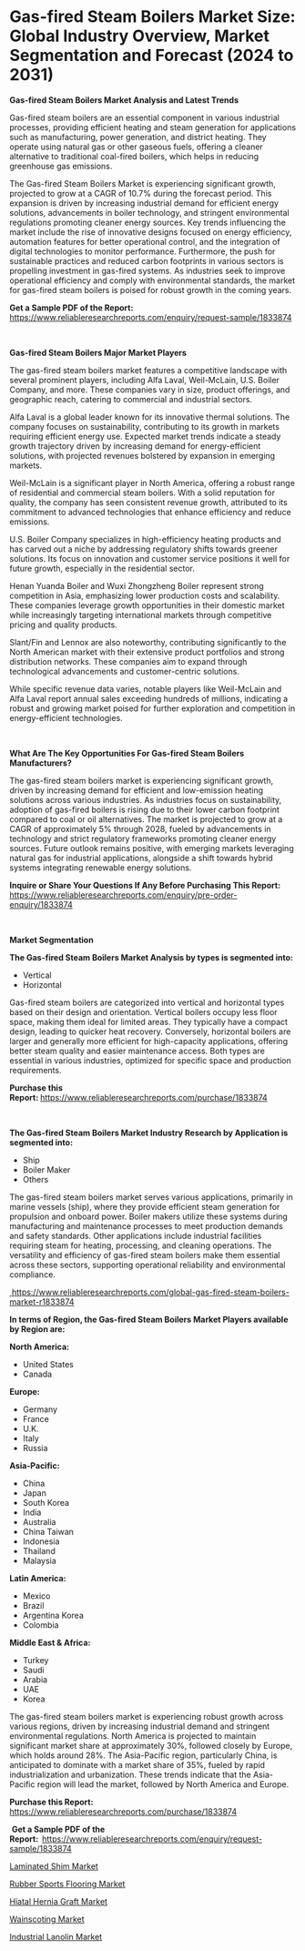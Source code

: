 <p><h1>Gas-fired Steam Boilers Market Size: Global Industry Overview, Market Segmentation and Forecast (2024 to 2031)</h1></p><p><strong>Gas-fired Steam Boilers Market Analysis and Latest Trends</strong></p>
<p><p>Gas-fired steam boilers are an essential component in various industrial processes, providing efficient heating and steam generation for applications such as manufacturing, power generation, and district heating. They operate using natural gas or other gaseous fuels, offering a cleaner alternative to traditional coal-fired boilers, which helps in reducing greenhouse gas emissions.</p><p>The Gas-fired Steam Boilers Market is experiencing significant growth, projected to grow at a CAGR of 10.7% during the forecast period. This expansion is driven by increasing industrial demand for efficient energy solutions, advancements in boiler technology, and stringent environmental regulations promoting cleaner energy sources. Key trends influencing the market include the rise of innovative designs focused on energy efficiency, automation features for better operational control, and the integration of digital technologies to monitor performance. Furthermore, the push for sustainable practices and reduced carbon footprints in various sectors is propelling investment in gas-fired systems. As industries seek to improve operational efficiency and comply with environmental standards, the market for gas-fired steam boilers is poised for robust growth in the coming years.</p></p>
<p><strong>Get a Sample PDF of the Report:&nbsp;</strong> <a href="https://www.reliableresearchreports.com/enquiry/request-sample/1833874?utm_campaign=1731&utm_medium=2&utm_source=Github&utm_content=ia&utm_term=17102024&utm_id=gas-fired-steam-boilers">https://www.reliableresearchreports.com/enquiry/request-sample/1833874</a></p>
<p>&nbsp;</p>
<p><strong>Gas-fired Steam Boilers Major Market Players</strong></p>
<p><p>The gas-fired steam boilers market features a competitive landscape with several prominent players, including Alfa Laval, Weil-McLain, U.S. Boiler Company, and more. These companies vary in size, product offerings, and geographic reach, catering to commercial and industrial sectors.</p><p>Alfa Laval is a global leader known for its innovative thermal solutions. The company focuses on sustainability, contributing to its growth in markets requiring efficient energy use. Expected market trends indicate a steady growth trajectory driven by increasing demand for energy-efficient solutions, with projected revenues bolstered by expansion in emerging markets.</p><p>Weil-McLain is a significant player in North America, offering a robust range of residential and commercial steam boilers. With a solid reputation for quality, the company has seen consistent revenue growth, attributed to its commitment to advanced technologies that enhance efficiency and reduce emissions.</p><p>U.S. Boiler Company specializes in high-efficiency heating products and has carved out a niche by addressing regulatory shifts towards greener solutions. Its focus on innovation and customer service positions it well for future growth, especially in the residential sector.</p><p>Henan Yuanda Boiler and Wuxi Zhongzheng Boiler represent strong competition in Asia, emphasizing lower production costs and scalability. These companies leverage growth opportunities in their domestic market while increasingly targeting international markets through competitive pricing and quality products.</p><p>Slant/Fin and Lennox are also noteworthy, contributing significantly to the North American market with their extensive product portfolios and strong distribution networks. These companies aim to expand through technological advancements and customer-centric solutions.</p><p>While specific revenue data varies, notable players like Weil-McLain and Alfa Laval report annual sales exceeding hundreds of millions, indicating a robust and growing market poised for further exploration and competition in energy-efficient technologies.</p></p>
<p>&nbsp;</p>
<p><strong>What Are The Key Opportunities For Gas-fired Steam Boilers Manufacturers?</strong></p>
<p><p>The gas-fired steam boilers market is experiencing significant growth, driven by increasing demand for efficient and low-emission heating solutions across various industries. As industries focus on sustainability, adoption of gas-fired boilers is rising due to their lower carbon footprint compared to coal or oil alternatives. The market is projected to grow at a CAGR of approximately 5% through 2028, fueled by advancements in technology and strict regulatory frameworks promoting cleaner energy sources. Future outlook remains positive, with emerging markets leveraging natural gas for industrial applications, alongside a shift towards hybrid systems integrating renewable energy solutions.</p></p>
<p><strong>Inquire or Share Your Questions If Any Before Purchasing This Report:</strong> <a href="https://www.reliableresearchreports.com/enquiry/pre-order-enquiry/1833874?utm_campaign=1731&utm_medium=2&utm_source=Github&utm_content=ia&utm_term=17102024&utm_id=gas-fired-steam-boilers">https://www.reliableresearchreports.com/enquiry/pre-order-enquiry/1833874</a></p>
<p>&nbsp;</p>
<p><strong>Market Segmentation</strong></p>
<p><strong>The Gas-fired Steam Boilers Market Analysis by types is segmented into:</strong></p>
<p><ul><li>Vertical</li><li>Horizontal</li></ul></p>
<p><p>Gas-fired steam boilers are categorized into vertical and horizontal types based on their design and orientation. Vertical boilers occupy less floor space, making them ideal for limited areas. They typically have a compact design, leading to quicker heat recovery. Conversely, horizontal boilers are larger and generally more efficient for high-capacity applications, offering better steam quality and easier maintenance access. Both types are essential in various industries, optimized for specific space and production requirements.</p></p>
<p><strong>Purchase this Report:&nbsp;</strong><a href="https://www.reliableresearchreports.com/purchase/1833874?utm_campaign=1731&utm_medium=2&utm_source=Github&utm_content=ia&utm_term=17102024&utm_id=gas-fired-steam-boilers">https://www.reliableresearchreports.com/purchase/1833874</a></p>
<p>&nbsp;</p>
<p><strong>The Gas-fired Steam Boilers Market Industry Research by Application is segmented into:</strong></p>
<p><ul><li>Ship</li><li>Boiler Maker</li><li>Others</li></ul></p>
<p><p>The gas-fired steam boilers market serves various applications, primarily in marine vessels (ship), where they provide efficient steam generation for propulsion and onboard power. Boiler makers utilize these systems during manufacturing and maintenance processes to meet production demands and safety standards. Other applications include industrial facilities requiring steam for heating, processing, and cleaning operations. The versatility and efficiency of gas-fired steam boilers make them essential across these sectors, supporting operational reliability and environmental compliance.</p></p>
<p><a href="https://www.reliableresearchreports.com/global-gas-fired-steam-boilers-market-r1833874?utm_campaign=1731&utm_medium=2&utm_source=Github&utm_content=ia&utm_term=17102024&utm_id=gas-fired-steam-boilers">&nbsp;https://www.reliableresearchreports.com/global-gas-fired-steam-boilers-market-r1833874</a></p>
<p><strong>In terms of Region, the Gas-fired Steam Boilers Market Players available by Region are:</strong></p>
<p>
    <p> <strong> North America: </strong>
        <ul>
            <li>United States</li>
            <li>Canada</li>
        </ul>
        </p> 
    <p> <strong> Europe: </strong>
        <ul>
            <li>Germany</li>
            <li>France</li>
            <li>U.K.</li>
            <li>Italy</li>
            <li>Russia</li>
        </ul>
        </p> 
    <p> <strong> Asia-Pacific: </strong>
        <ul>
            <li>China</li>
            <li>Japan</li>
            <li>South Korea</li>
            <li>India</li>
            <li>Australia</li>
            <li>China Taiwan</li>
            <li>Indonesia</li>
            <li>Thailand</li>
            <li>Malaysia</li>
        </ul>
        </p> 
    <p> <strong> Latin America: </strong>
        <ul>
            <li>Mexico</li>
            <li>Brazil</li>
            <li>Argentina Korea</li>
            <li>Colombia</li>
        </ul>
        </p> 
    <p> <strong> Middle East & Africa: </strong>
        <ul>
            <li>Turkey</li>
            <li>Saudi</li>
            <li>Arabia</li>
            <li>UAE</li>
            <li>Korea</li>
        </ul>
    </p>
    </p>
<p><p>The gas-fired steam boilers market is experiencing robust growth across various regions, driven by increasing industrial demand and stringent environmental regulations. North America is projected to maintain significant market share at approximately 30%, followed closely by Europe, which holds around 28%. The Asia-Pacific region, particularly China, is anticipated to dominate with a market share of 35%, fueled by rapid industrialization and urbanization. These trends indicate that the Asia-Pacific region will lead the market, followed by North America and Europe.</p></p>
<p><strong>Purchase this Report: </strong><a href="https://www.reliableresearchreports.com/purchase/1833874?utm_campaign=1731&utm_medium=2&utm_source=Github&utm_content=ia&utm_term=17102024&utm_id=gas-fired-steam-boilers">https://www.reliableresearchreports.com/purchase/1833874</a></p>
<p>&nbsp;<strong>Get a Sample PDF of the Report:&nbsp;&nbsp;</strong><a href="https://www.reliableresearchreports.com/enquiry/request-sample/1833874?utm_campaign=1731&utm_medium=2&utm_source=Github&utm_content=ia&utm_term=17102024&utm_id=gas-fired-steam-boilers">https://www.reliableresearchreports.com/enquiry/request-sample/1833874</a></p>
<p><strong></strong></p>
<p><p><a href="https://www.linkedin.com/pulse/strategic-insights-global-laminated-shim-market-trends-2024-rpkye?utm_campaign=1731&utm_medium=2&utm_source=Github&utm_content=ia&utm_term=17102024&utm_id=gas-fired-steam-boilers">Laminated Shim Market</a></p><p><a href="https://www.linkedin.com/pulse/rubber-sports-flooring-industry-resonance-63-amplification-2bqme?utm_campaign=1731&utm_medium=2&utm_source=Github&utm_content=ia&utm_term=17102024&utm_id=gas-fired-steam-boilers">Rubber Sports Flooring Market</a></p><p><a href="https://github.com/FahadAhmed223/Market-Research-Report-List-1/blob/main/hiatal-hernia-graft-market.md?utm_campaign=1731&utm_medium=2&utm_source=Github&utm_content=ia&utm_term=17102024&utm_id=gas-fired-steam-boilers">Hiatal Hernia Graft Market</a></p><p><a href="https://www.linkedin.com/pulse/wainscoting-industry-forecast-market-shifts-strategic-imperatives-sp4xe?utm_campaign=1731&utm_medium=2&utm_source=Github&utm_content=ia&utm_term=17102024&utm_id=gas-fired-steam-boilers">Wainscoting Market</a></p><p><a href="https://www.linkedin.com/pulse/analyzing-global-industrial-lanolin-market-growth-prospects-ktcne?utm_campaign=1731&utm_medium=2&utm_source=Github&utm_content=ia&utm_term=17102024&utm_id=gas-fired-steam-boilers">Industrial Lanolin Market</a></p></p>